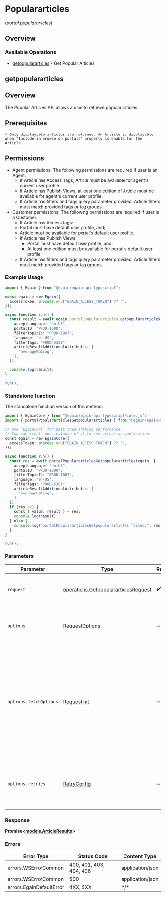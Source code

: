 # Populararticles
(*portal.populararticles*)

## Overview

### Available Operations

* [getpopulararticles](#getpopulararticles) - Get Popular Articles

## getpopulararticles

## Overview
  The Popular Articles API allows a user to retrieve popular articles. 
## Prerequisites 
    * Only displayable articles are returned. An Article is displayable when "Include in browse on portals" property is enable for the Article. 
## Permissions
  * Agent permissions: The following permissions are required if user is an Agent:
    * If Article has Access Tags, Article must be available for agent's current user profile.
    * If Article has Publish Views, at least one edition of Article must be available for agent's current user profile.
    * If Article has filters and tags query parameter provided, Article filters must match provided tags or tag groups.
  * Customer permissions: The following permissions are required if user is a Customer:              
      * If Article has Access tags: 
       * Portal must have default user profile, and;
       * Article must be available for portal's default user profile.
    * If Article has Publish Views:
      * Portal must have default user profile, and;
      * At least one edition must be available for portal's default user profile.
    *  If Article has filters and tags query parameter provided, Article filters must match provided tags or tag groups.


### Example Usage

<!-- UsageSnippet language="typescript" operationID="getpopulararticles" method="get" path="/portals/{portalID}/populararticles" -->
```typescript
import { Egain } from "@egain/egain-api-typescript";

const egain = new Egain({
  accessToken: process.env["EGAIN_ACCESS_TOKEN"] ?? "",
});

async function run() {
  const result = await egain.portal.populararticles.getpopulararticles({
    acceptLanguage: "en-US",
    portalID: "PROD-1000",
    filterTopicId: "PROD-1067",
    language: "en-US",
    filterTags: "PROD-5381",
    articleResultAdditionalAttributes: [
      "averageRating",
    ],
  });

  console.log(result);
}

run();
```

### Standalone function

The standalone function version of this method:

```typescript
import { EgainCore } from "@egain/egain-api-typescript/core.js";
import { portalPopulararticlesGetpopulararticles } from "@egain/egain-api-typescript/funcs/portalPopulararticlesGetpopulararticles.js";

// Use `EgainCore` for best tree-shaking performance.
// You can create one instance of it to use across an application.
const egain = new EgainCore({
  accessToken: process.env["EGAIN_ACCESS_TOKEN"] ?? "",
});

async function run() {
  const res = await portalPopulararticlesGetpopulararticles(egain, {
    acceptLanguage: "en-US",
    portalID: "PROD-1000",
    filterTopicId: "PROD-1067",
    language: "en-US",
    filterTags: "PROD-5381",
    articleResultAdditionalAttributes: [
      "averageRating",
    ],
  });
  if (res.ok) {
    const { value: result } = res;
    console.log(result);
  } else {
    console.log("portalPopulararticlesGetpopulararticles failed:", res.error);
  }
}

run();
```

### Parameters

| Parameter                                                                                                                                                                      | Type                                                                                                                                                                           | Required                                                                                                                                                                       | Description                                                                                                                                                                    |
| ------------------------------------------------------------------------------------------------------------------------------------------------------------------------------ | ------------------------------------------------------------------------------------------------------------------------------------------------------------------------------ | ------------------------------------------------------------------------------------------------------------------------------------------------------------------------------ | ------------------------------------------------------------------------------------------------------------------------------------------------------------------------------ |
| `request`                                                                                                                                                                      | [operations.GetpopulararticlesRequest](../../models/operations/getpopulararticlesrequest.md)                                                                                   | :heavy_check_mark:                                                                                                                                                             | The request object to use for the request.                                                                                                                                     |
| `options`                                                                                                                                                                      | RequestOptions                                                                                                                                                                 | :heavy_minus_sign:                                                                                                                                                             | Used to set various options for making HTTP requests.                                                                                                                          |
| `options.fetchOptions`                                                                                                                                                         | [RequestInit](https://developer.mozilla.org/en-US/docs/Web/API/Request/Request#options)                                                                                        | :heavy_minus_sign:                                                                                                                                                             | Options that are passed to the underlying HTTP request. This can be used to inject extra headers for examples. All `Request` options, except `method` and `body`, are allowed. |
| `options.retries`                                                                                                                                                              | [RetryConfig](../../lib/utils/retryconfig.md)                                                                                                                                  | :heavy_minus_sign:                                                                                                                                                             | Enables retrying HTTP requests under certain failure conditions.                                                                                                               |

### Response

**Promise\<[models.ArticleResults](../../models/articleresults.md)\>**

### Errors

| Error Type               | Status Code              | Content Type             |
| ------------------------ | ------------------------ | ------------------------ |
| errors.WSErrorCommon     | 400, 401, 403, 404, 406  | application/json         |
| errors.WSErrorCommon     | 500                      | application/json         |
| errors.EgainDefaultError | 4XX, 5XX                 | \*/\*                    |